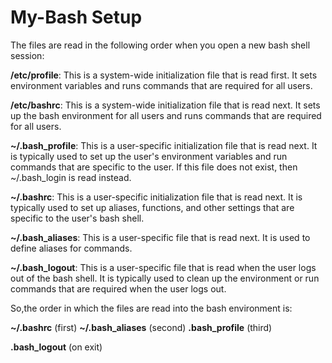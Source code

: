# My-Bash Setup
The files are read in the following order when you open a new bash shell session:

**/etc/profile**: This is a system-wide initialization file that is read first. It sets environment variables and runs commands that are required for all users.

**/etc/bashrc**: This is a system-wide initialization file that is read next. It sets up the bash environment for all users and runs commands that are required for all users.

**~/.bash_profile**: This is a user-specific initialization file that is read next. It is typically used to set up the user's environment variables and run commands that are specific to the user. If this file does not exist, then ~/.bash_login is read instead.

**~/.bashrc**: This is a user-specific initialization file that is read next. It is typically used to set up aliases, functions, and other settings that are specific to the user's bash shell.

**~/.bash_aliases**: This is a user-specific file that is read next. It is used to define aliases for commands.

**~/.bash_logout**: This is a user-specific file that is read when the user logs out of the bash shell. It is typically used to clean up the environment or run commands that are required when the user logs out.

So,the order in which the files are read into the bash environment is:

**~/.bashrc** (first)
**~/.bash_aliases** (second)
**.bash_profile** (third)

**.bash_logout** (on exit)

